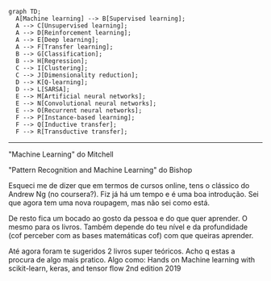```mermaid
graph TD;
  A[Machine learning] --> B[Supervised learning];
  A --> C[Unsupervised learning];
  A --> D[Reinforcement learning];
  A --> E[Deep learning];
  A --> F[Transfer learning];
  B --> G[Classification];
  B --> H[Regression];
  C --> I[Clustering];
  C --> J[Dimensionality reduction];
  D --> K[Q-learning];
  D --> L[SARSA];
  E --> M[Artificial neural networks];
  E --> N[Convolutional neural networks];
  E --> O[Recurrent neural networks];
  F --> P[Instance-based learning];
  F --> Q[Inductive transfer];
  F --> R[Transductive transfer];
```

---


"Machine Learning" do Mitchell

"Pattern Recognition and Machine Learning" do Bishop

Esqueci me de dizer que em termos de cursos online, tens o clássico do Andrew Ng (no coursera?). Fiz já há um tempo e é uma boa introdução. Sei que agora tem uma nova roupagem,  mas não sei como está.

De resto fica um bocado ao gosto da pessoa e do que quer aprender. O mesmo para os livros. Também depende do teu nível e da profundidade (cof perceber com as bases matemáticas cof) com que queiras aprender.

Até agora foram te sugeridos 2 livros super teóricos. Acho q estas a procura de algo mais pratico.
Algo como:
Hands on Machine learning with scikit-learn, keras, and tensor flow 2nd edition 2019
